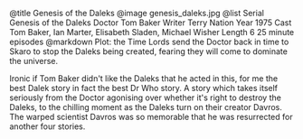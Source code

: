 @title		Genesis of the Daleks
@image		genesis_daleks.jpg
@list
Serial		Genesis of the Daleks
Doctor		Tom Baker
Writer		Terry Nation
Year		1975
Cast		Tom Baker, Ian Marter, Elisabeth Sladen, Michael Wisher
Length		6 25 minute episodes
@markdown
Plot: the Time Lords send the Doctor back in
time to Skaro to stop the Daleks being created,
fearing they will come to dominate the universe.

Ironic if Tom Baker didn't like the Daleks that he
acted in this, for me the best Dalek story in fact the
best Dr Who story.  A story which takes itself
seriously from the Doctor agonising over whether it's
right to destroy the Daleks, to the chilling moment
as the Daleks turn on their creator Davros.  The
warped scientist Davros was so memorable that he
was resurrected for another four stories.
